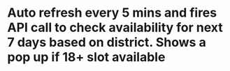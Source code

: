 # Auto refresh every 5 mins and fires API call to check availability for next 7 days based on district. Shows a pop up if 18+ slot available
